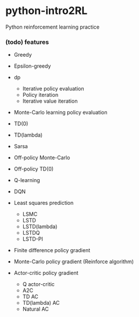 # python-intro2RL

Python reinforcement learning practice

### (todo) features


- Greedy
- Epsilon-greedy

- dp
  - Iterative policy evaluation
  - Policy iteration
  - Iterative value iteration

- Monte-Carlo learning policy evaluation
- TD(0)
- TD(lambda)

- Sarsa

- Off-policy Monte-Carlo
- Off-policy TD(0)
- Q-learning

- DQN
- Least squares prediction
  - LSMC
  - LSTD
  - LSTD(lambda)
  - LSTDQ
  - LSTD-PI

- Finite difference policy gradient
- Monte-Carlo policy gradient (Reinforce algorithm)
- Actor-critic policy gradient
  - Q actor-critic
  - A2C
  - TD AC
  - TD(lambda) AC
  - Natural AC